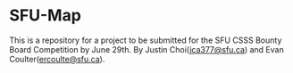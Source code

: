 # SFU-Map
This is a repository for a project to be submitted for the SFU CSSS Bounty Board Competition by June 29th.
By Justin Choi(jca377@sfu.ca) and Evan Coulter(ercoulte@sfu.ca).

